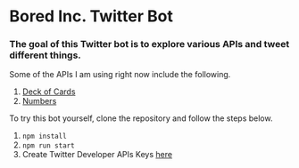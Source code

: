 # Bored Inc. Twitter Bot

### The goal of this Twitter bot is to explore various APIs and tweet different things.

Some of the APIs I am using right now include the following.
1. [Deck of Cards](http://deckofcardsapi.com/)
2. [Numbers](http://numbersapi.com/#42)


To try this bot yourself, clone the repository and follow the steps below.
1. `npm install`
2. `npm run start`
3. Create Twitter Developer APIs Keys [here](https://developer.twitter.com/)
